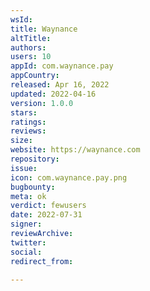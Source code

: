 ```yaml
---
wsId: 
title: Waynance
altTitle: 
authors: 
users: 10
appId: com.waynance.pay
appCountry: 
released: Apr 16, 2022
updated: 2022-04-16
version: 1.0.0
stars: 
ratings: 
reviews: 
size: 
website: https://waynance.com
repository: 
issue: 
icon: com.waynance.pay.png
bugbounty: 
meta: ok
verdict: fewusers
date: 2022-07-31
signer: 
reviewArchive: 
twitter: 
social: 
redirect_from: 

---
```


